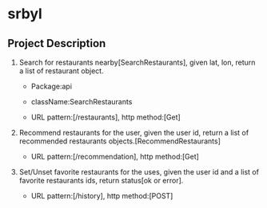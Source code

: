 # srbyl
## Project Description

1. Search for restaurants nearby[SearchRestaurants], given lat, lon, return a list of restaurant object.
    * Package:api

    * className:SearchRestaurants
    
    * URL pattern:[/restaurants], http method:[Get]
    
2. Recommend restaurants for the user, given the user id, return a list of recommended restaurants objects.[RecommendRestaurants]


    * URL pattern:[/recommendation], http method:[Get]
    
1. Set/Unset favorite restaurants for the uses, given the user id and a list of favorite restaurants ids, return status[ok or error].

    * URL pattern:[/history], http method:[POST]
